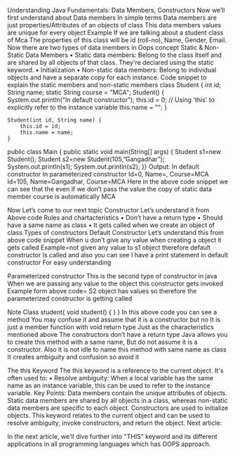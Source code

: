 Understanding Java Fundamentals: Data Members, Constructors
Now we’ll first understand about Data members
In simple terms Data members are just properties/Attributes of an objects of class
This data members values are unique for every object
Example 
If we are talking about a student class of Mca 
The properties of this class will be id (roll-no), Name, Gender, Email.
Now there are two types of data members in Oops concept
Static & Non-Static Data Members
•	Static data members: Belong to the class itself and are shared by all objects of that class. They're declared using the static keyword.
•	Initialization
•	Non-static data members: Belong to individual objects and have a separate copy for each instance.
Code snippet to explain the static members and non-static members
class Student {
    int id;
    String name;
    static String course = "MCA";
    Student() {
        System.out.println("In default constructor");
        this.id = 0; // Using 'this' to explicitly refer to the instance variable
        this.name = "";
    }

    Student(int id, String name) {
        this.id = id;
        this.name = name;
    }
public class Main { 
public static void main(String[] args) {
Student s1=new Student();
Student s2=new Student(105,”Gangadhar”);
System.out.println(s1);
System.out.println(s2);
 }}
Output:
In default constructor
In parameterized constructor
Id=0, Name=, Course=MCA
Id=105, Name=Gangadhar, Course=MCA
Here in the above code snippet we can see that the even if we don’t pass the value the copy of static data member course is automatically MCA 


Now Let’s come to our next topic 
Constructor
Let’s understand it from Above code 
Rules and chartacteristics
•	Don’t have a return type 
•	Should have a same name as class
•	It gets called when we create an object of class
Types of constructors
Default Constructor
Let’s understand this from above code snippet 
When u don’t give any value when creating a object it gets called
Example=not given any value to s1 object therefore default constructor 
Is called and also you can see I have a print statement in default constructor
For easy understanding

Parameterized constructor 
This is the second type of constructor in java 
When we are passing any value to the object this constructor gets invoked
Example form above code=
S2 object has values so therefore the parameterized constructor is getting called

Note
Class student{
void student()
{
}
}
In this above code you can see a method 
You may confuse it and assume that it is a constructor but no
It is just a member function with void return type 
Just as the characteristics mentioned above 
The constructors don’t have a return type
Java allows you to create this method with a same name,
But do not assume it is a constructor.
Also it is not idle to name this method with same name as class
It creates ambiguity and confusion so avoid it

The this Keyword
The this keyword is a reference to the current object. It's often used to:
•	Resolve ambiguity: When a local variable has the same name as an instance variable, this can be used to refer to the instance variable.
Key Points:
Data members contain the unique attributes of objects.
Static data members are shared by all objects in a class, whereas non-static data members are specific to each object.
Constructors are used to initialize objects.
This keyword relates to the current object and can be used to resolve ambiguity, invoke constructors, and return the object.
Next article:

In the next article, we'll dive further into "THIS" keyword and its different applications in all programming languages which has OOPS approach.
